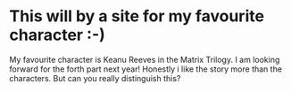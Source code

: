 # This will by a site for my favourite character :-)
My favourite character is Keanu Reeves in the Matrix Trilogy. I am looking forward for the forth part next year!
Honestly i like the story more than the characters. But can you really distinguish this?
